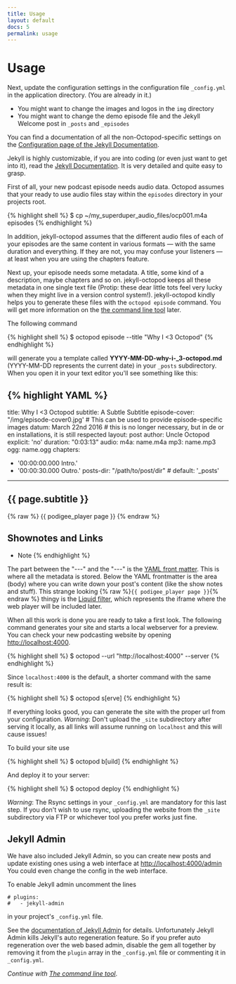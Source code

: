 ```yaml
---
title: Usage
layout: default
docs: 5
permalink: usage
---
```


# Usage

Next, update the configuration settings in the configuration file `_config.yml` in the application
directory. (You are already in it.)

* You might want to change the images and logos in the `img` directory
* You might want to change the demo episode file and the Jekyll Welcome post in `_posts` and
`_episodes`

You can find a documentation of all the non-Octopod-specific settings on the [Configuration page of
the Jekyll Documentation](http://jekyllrb.com/docs/configuration/).

Jekyll is highly customizable, if you are into coding (or even just want to get into it), read
the [Jekyll Documentation](https://jekyllrb.com/docs/home/). It is very detailed and quite easy to grasp.

First of all, your new podcast episode needs audio data. Octopod assumes that your ready to use
audio files stay within the `episodes` directory in your projects root.

{% highlight shell %}
$ cp ~/my_superduper_audio_files/ocp001.m4a episodes
{% endhighlight %}

In addition, jekyll-octopod assumes that the different audio files of each of your episodes are the
same content in various formats — with the same duration and everything.
If they are not, you may confuse your listeners — at least when you are using the chapters feature.

Next up, your episode needs some metadata. A title, some kind of a description, maybe chapters and
so on. jekyll-octopod keeps all these metadata in one single text file (Protip: these dear little
tots feel very lucky when they might live in a version control system!).
jekyll-octopod kindly helps you to generate these files with the `octopod episode` command. You
will get more information on the [the command line tool](./command_line) later.

The following command

{% highlight shell %}
$ octopod episode --title "Why I <3 Octopod"
{% endhighlight %}

will generate you a template called **YYYY-MM-DD-why-i-_3-octopod.md** (YYYY-MM-DD represents the current date) in your `_posts` subdirectory. When you open it in your text editor you'll see something like this:

{% highlight YAML %}
---
title: Why I <3 Octopod
subtitle: A Subtle Subtitle
episode-cover: "/img/episode-cover0.jpg' # This can be used to provide episode-specific images
datum: March 22nd 2016 # this is no longer necessary, but in de or en installations, it is still respected
layout: post
author: Uncle Octopod
explicit: 'no'
duration: "0:03:13"
audio:
  m4a: name.m4a
  mp3: name.mp3
  ogg: name.ogg
chapters:
- '00:00:00.000 Intro.'
- '00:00:30.000 Outro.'
posts-dir: "/path/to/post/dir" # default: '_posts'
---
## {{ page.subtitle }}
{% raw %}
{{ podigee_player page }}
{% endraw %}
## Shownotes and Links

* Note
{% endhighlight %}

The part between the "---" and the "---" is the [YAML front matter](http://jekyllrb.com/docs/frontmatter/).
This is where all the metadata is stored. Below the YAML frontmatter is the area (body) where you
can write down your post's content (like the show notes and stuff).
This strange looking {% raw %}`{{ podigee_player page }}`{% endraw %} thingy is the
[Liquid filter](./liquid-filters), which represents the iframe where the web player will be included
later.

When all this work is done you are ready to take a first look.
The following command generates your site and starts a local webserver for a preview. You can check
your new podcasting website by opening [http://localhost:4000](http://localhost:4000).

{% highlight shell %}
$ octopod --url "http://localhost:4000" --server
{% endhighlight %}

Since `localhost:4000` is the default, a shorter command with the same result is:

{% highlight shell %}
$ octopod s[erve]
{% endhighlight %}

If everything looks good, you can generate the site with the proper url from your configuration.
*Warning*: Don't upload the `_site` subdirectory after serving it locally, as all links will assume
running on `localhost` and this will cause issues!

To build your site use

{% highlight shell %}
$ octopod b[uild]
{% endhighlight %}

And deploy it to your server:

{% highlight shell %}
$ octopod deploy
{% endhighlight %}

*Warning*: The Rsync settings in your `_config.yml` are mandatory for this last step.
If you don't wish to use rsync, uploading the website from the `_site` subdirectory via FTP or
whichever tool you prefer works just fine.

## Jekyll Admin

We have also included Jekyll Admin, so you can create new posts and update existing ones using a
web interface at [http://localhost:4000/admin](http://localhost:4000/admin)
You could even change the config in the web interface.

To enable Jekyll admin uncomment the lines
```
# plugins:
#   - jekyll-admin
```
in your project's `_config.yml` file.

See the [documentation of Jekyll Admin](https://jekyll.github.io/jekyll-admin/) for details.
Unfortunately Jekyll Admin kills Jekyll's auto regeneration feature. So if you prefer auto regeneration
over the web based admin, disable the gem all together by removing it from the `plugin` array in
the `_config.yml` file or commenting it in `_config.yml`.

_Continue with [The command line tool](/command_line)_.
